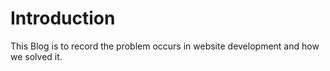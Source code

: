 # Introduction
This Blog is to record the problem occurs in website development and how we solved it.